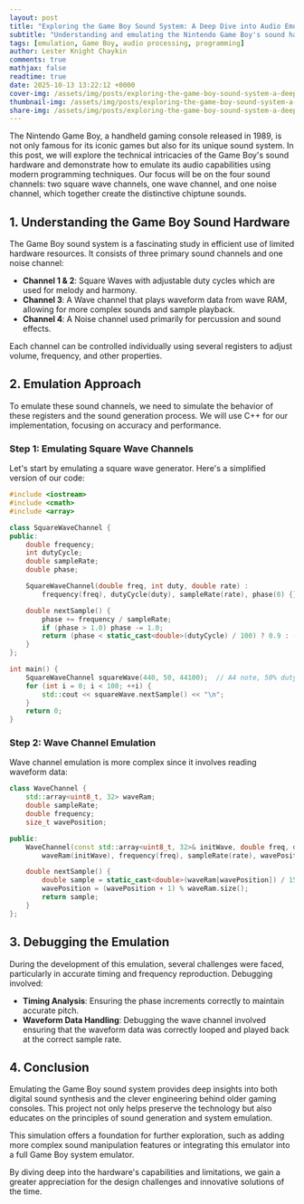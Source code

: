 ```yaml
---
layout: post
title: "Exploring the Game Boy Sound System: A Deep Dive into Audio Emulation"
subtitle: "Understanding and emulating the Nintendo Game Boy's sound hardware with detailed code examples"
tags: [emulation, Game Boy, audio processing, programming]
author: Lester Knight Chaykin
comments: true
mathjax: false
readtime: true
date: 2025-10-13 13:22:12 +0000
cover-img: /assets/img/posts/exploring-the-game-boy-sound-system-a-deep-dive-into-audio-emulation.jpg
thumbnail-img: /assets/img/posts/exploring-the-game-boy-sound-system-a-deep-dive-into-audio-emulation.jpg
share-img: /assets/img/posts/exploring-the-game-boy-sound-system-a-deep-dive-into-audio-emulation.jpg
---
```


The Nintendo Game Boy, a handheld gaming console released in 1989, is not only famous for its iconic games but also for its unique sound system. In this post, we will explore the technical intricacies of the Game Boy's sound hardware and demonstrate how to emulate its audio capabilities using modern programming techniques. Our focus will be on the four sound channels: two square wave channels, one wave channel, and one noise channel, which together create the distinctive chiptune sounds.

## 1. Understanding the Game Boy Sound Hardware

The Game Boy sound system is a fascinating study in efficient use of limited hardware resources. It consists of three primary sound channels and one noise channel:

- **Channel 1 & 2**: Square Waves with adjustable duty cycles which are used for melody and harmony.
- **Channel 3**: A Wave channel that plays waveform data from wave RAM, allowing for more complex sounds and sample playback.
- **Channel 4**: A Noise channel used primarily for percussion and sound effects.

Each channel can be controlled individually using several registers to adjust volume, frequency, and other properties.

## 2. Emulation Approach

To emulate these sound channels, we need to simulate the behavior of these registers and the sound generation process. We will use C++ for our implementation, focusing on accuracy and performance.

### Step 1: Emulating Square Wave Channels

Let's start by emulating a square wave generator. Here's a simplified version of our code:

```cpp
#include <iostream>
#include <cmath>
#include <array>

class SquareWaveChannel {
public:
    double frequency;
    int dutyCycle;
    double sampleRate;
    double phase;

    SquareWaveChannel(double freq, int duty, double rate) :
        frequency(freq), dutyCycle(duty), sampleRate(rate), phase(0) {}

    double nextSample() {
        phase += frequency / sampleRate;
        if (phase > 1.0) phase -= 1.0;
        return (phase < static_cast<double>(dutyCycle) / 100) ? 0.9 : -0.9;
    }
};

int main() {
    SquareWaveChannel squareWave(440, 50, 44100);  // A4 note, 50% duty cycle
    for (int i = 0; i < 100; ++i) {
        std::cout << squareWave.nextSample() << "\n";
    }
    return 0;
}
```

### Step 2: Wave Channel Emulation

Wave channel emulation is more complex since it involves reading waveform data:

```cpp
class WaveChannel {
    std::array<uint8_t, 32> waveRam;
    double sampleRate;
    double frequency;
    size_t wavePosition;

public:
    WaveChannel(const std::array<uint8_t, 32>& initWave, double freq, double rate) :
        waveRam(initWave), frequency(freq), sampleRate(rate), wavePosition(0) {}

    double nextSample() {
        double sample = static_cast<double>(waveRam[wavePosition]) / 15.0 - 0.5;  // Normalize sample
        wavePosition = (wavePosition + 1) % waveRam.size();
        return sample;
    }
};
```

## 3. Debugging the Emulation

During the development of this emulation, several challenges were faced, particularly in accurate timing and frequency reproduction. Debugging involved:

- **Timing Analysis**: Ensuring the phase increments correctly to maintain accurate pitch.
- **Waveform Data Handling**: Debugging the wave channel involved ensuring that the waveform data was correctly looped and played back at the correct sample rate.

## 4. Conclusion

Emulating the Game Boy sound system provides deep insights into both digital sound synthesis and the clever engineering behind older gaming consoles. This project not only helps preserve the technology but also educates on the principles of sound generation and system emulation.

This simulation offers a foundation for further exploration, such as adding more complex sound manipulation features or integrating this emulator into a full Game Boy system emulator.

By diving deep into the hardware's capabilities and limitations, we gain a greater appreciation for the design challenges and innovative solutions of the time.